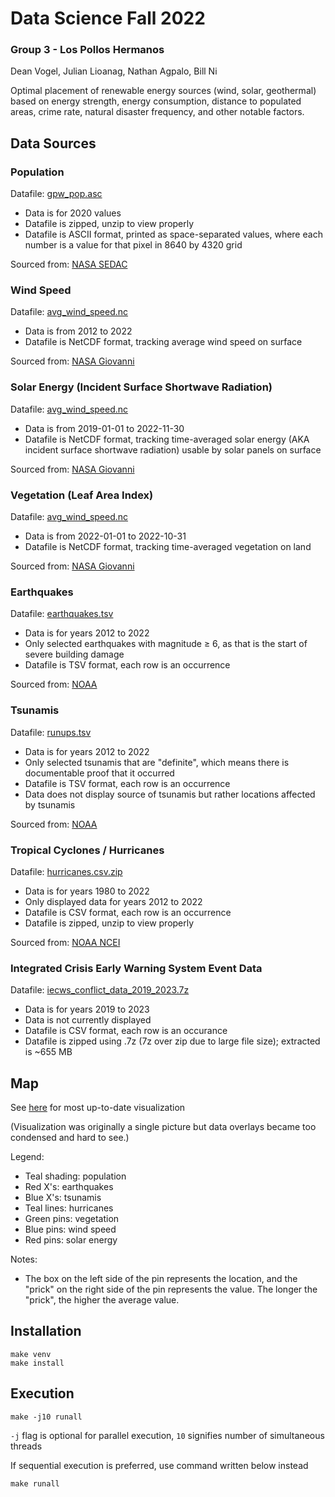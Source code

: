 # Data Science Fall 2022
### Group 3 - Los Pollos Hermanos
Dean Vogel, Julian Lioanag, Nathan Agpalo, Bill Ni

Optimal placement of renewable energy sources (wind, solar, geothermal) based on energy strength, energy consumption, distance to populated areas, crime rate, natural disaster frequency, and other notable factors.

## Data Sources
### Population
Datafile: [gpw_pop.asc](population_count/gpw_pop.asc.zip)

 - Data is for 2020 values
 - Datafile is zipped, unzip to view properly
 - Datafile is ASCII format, printed as space-separated values, where each number is a value for that pixel in 8640 by 4320 grid

Sourced from: [NASA SEDAC](https://sedac.ciesin.columbia.edu/data/set/gpw-v4-population-count-rev11)

### Wind Speed
Datafile: [avg_wind_speed.nc](energy_strength/wind/avg_wind_speed.nc)

 - Data is from 2012 to 2022
 - Datafile is NetCDF format, tracking average wind speed on surface

Sourced from: [NASA Giovanni](https://giovanni.gsfc.nasa.gov/giovanni/#service=TmAvMp&starttime=2012-11-01T00:00:00Z&endtime=2022-11-30T23:59:59Z&data=M2TMNXFLX_5_12_4_SPEED)

### Solar Energy (Incident Surface Shortwave Radiation)
Datafile: [avg_wind_speed.nc](energy_strength/wind/avg_solar_energy.nc)

 - Data is from 2019-01-01 to 2022-11-30
 - Datafile is NetCDF format, tracking time-averaged solar energy (AKA incident surface shortwave radiation) usable by solar panels on surface

Sourced from: [NASA Giovanni](https://giovanni.gsfc.nasa.gov/giovanni/#service=TmAvMp&starttime=2019-01-01T00:00:00Z&endtime=2022-11-30T23:59:59Z&data=FLDAS_NOAH01_CP_GL_M_001_SWdown_f_tavg)

### Vegetation (Leaf Area Index)
Datafile: [avg_wind_speed.nc](surface_properties/vegetation/vegetation.nc)

 - Data is from 2022-01-01 to 2022-10-31
 - Datafile is NetCDF format, tracking time-averaged vegetation on land

Sourced from: [NASA Giovanni](https://giovanni.gsfc.nasa.gov/giovanni/#service=TmAvMp&starttime=2022-01-01T00:00:00Z&endtime=2022-10-31T23:59:59Z&data=M2TMNXLND_5_12_4_LAI)

### Earthquakes
Datafile: [earthquakes.tsv](natural_disasters/earthquakes/earthquakes.tsv)

 - Data is for years 2012 to 2022
 - Only selected earthquakes with magnitude ≥ 6, as that is the start of severe building damage
 - Datafile is TSV format, each row is an occurrence

Sourced from: [NOAA](https://data.noaa.gov/metaview/page?xml=NOAA/NESDIS/NGDC/MGG/Hazards/iso/xml/G012153.xml&view=getDataView)

### Tsunamis
Datafile: [runups.tsv](natural_disasters/tsunamis/runups.tsv)

 - Data is for years 2012 to 2022
 - Only selected tsunamis that are "definite", which means there is documentable proof that it occurred
 - Datafile is TSV format, each row is an occurrence
 - Data does not display source of tsunamis but rather locations affected by tsunamis

Sourced from: [NOAA](https://www.ngdc.noaa.gov/hazel/view/hazards/tsunami/runup-data?sourceMaxYear=2022&sourceMinYear=2012&sourceMinEventValidity=4)

### Tropical Cyclones / Hurricanes
Datafile: [hurricanes.csv.zip](natural_disasters/hurricanes/hurricanes.csv.zip)

 - Data is for years 1980 to 2022
 - Only displayed data for years 2012 to 2022
 - Datafile is CSV format, each row is an occurrence
 - Datafile is zipped, unzip to view properly

Sourced from: [NOAA NCEI](https://www.ncei.noaa.gov/products/international-best-track-archive?name=rsmc-data)

### Integrated Crisis Early Warning System Event Data
Datafile: [iecws_conflict_data_2019_2023.7z](conflicts/icews_conflict_data_2019_2023.7z)

 - Data is for years 2019 to 2023
 - Data is not currently displayed
 - Datafile is CSV format, each row is an occurance
 - Datafile is zipped using .7z (7z over zip due to large file size); extracted is ~655 MB

## Map
See [here](https://bnidevs.github.io/datascience_team3_f22/) for most up-to-date visualization

(Visualization was originally a single picture but data overlays became too condensed and hard to see.)

Legend:
 - Teal shading: population
 - Red X's: earthquakes
 - Blue X's: tsunamis
 - Teal lines: hurricanes
 - Green pins: vegetation
 - Blue pins: wind speed
 - Red pins: solar energy
 
Notes:
 - The box on the left side of the pin represents the location, and the "prick" on the right side of the pin represents the value. The longer the "prick", the higher the average value.

## Installation
```
make venv
make install
```

## Execution
```
make -j10 runall
```

`-j` flag is optional for parallel execution, `10` signifies number of simultaneous threads

If sequential execution is preferred, use command written below instead
```
make runall
```
